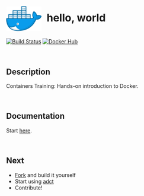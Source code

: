 # <img align="center" src="img/docker.svg" width="96">&nbsp;&nbsp;hello, world

[![Build Status](https://travis-ci.org/ArtiomL/hello-world.svg?branch=master)](https://travis-ci.org/ArtiomL/hello-world)
[![Docker Hub](https://img.shields.io/docker/pulls/artioml/hello-world.svg)](https://hub.docker.com/r/artioml/hello-world/)

&nbsp;&nbsp;

## Description

Containers Training: Hands-on introduction to Docker.

&nbsp;&nbsp;

## Documentation

Start [here](https://github.com/wsargent/docker-cheat-sheet).

&nbsp;&nbsp;

## Next

- [Fork](https://github.com/artioml/hello-world/fork) and build it yourself
- Start using [adct](https://github.com/ArtiomL/adct)
- Contribute!
